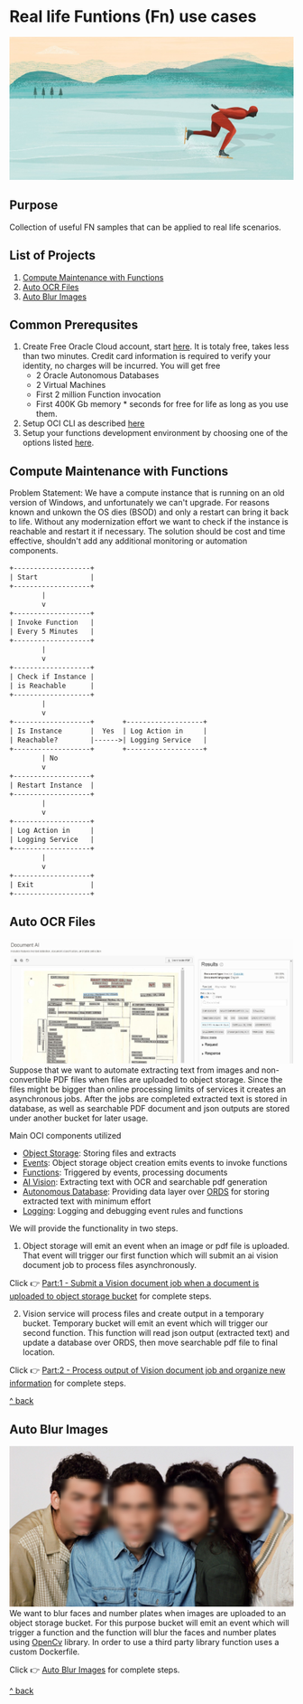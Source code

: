 # Real life Funtions (Fn) use cases
![Save Time](./resources/speed-1.jpg)

## Purpose
Collection of useful FN samples that can be applied to real life scenarios.

## List of Projects 
1. [Compute Maintenance with Functions](#compute-maintenance-with-functions)
2. [Auto OCR Files](#auto-ocr-files)
3. [Auto Blur Images](#auto-blur-images)

## Common Prerequsites
1. Create Free Oracle Cloud account, start [here](https://www.oracle.com/cloud/free/ "Oracle Free Tier"). It is totaly free, takes less than two minutes. Credit card information is required to verify your identity, no charges will be incurred. You will get free
   * 2 Oracle Autonomous Databases
   * 2 Virtual Machines 
   * First 2 million Function invocation
   * First 400K Gb memory * seconds 
for free for life as long as you use them.
2. Setup OCI CLI as described [here](https://github.com/oracle/oci-cli)
3. Setup your functions development environment by choosing one of the options listed [here](https://docs.oracle.com/en-us/iaas/Content/Functions/Tasks/functionsquickstartguidestop.htm). 

## Compute Maintenance with Functions
Problem Statement: We have a compute instance that is running on an old version of Windows, and unfortunately we can't upgrade. For reasons known and unkown the OS dies (BSOD) and only a restart can bring it back to life. Without any modernization effort we want to check if the instance is reachable and restart it if necessary. The solution should be cost and time effective, shouldn't add any additional monitoring or automation components. 

```plaintext
+-------------------+
| Start             |
+-------------------+
        |
        v
+-------------------+
| Invoke Function   |
| Every 5 Minutes   |
+-------------------+
        |
        v
+-------------------+
| Check if Instance |
| is Reachable      |
+-------------------+
        |
        v
+-------------------+       +-------------------+
| Is Instance       |  Yes  | Log Action in     |
| Reachable?        |------>| Logging Service   |
+-------------------+       +-------------------+
        | No
        v
+-------------------+
| Restart Instance  |
+-------------------+
        |
        v
+-------------------+
| Log Action in     |
| Logging Service   |
+-------------------+
        |
        v
+-------------------+
| Exit              |
+-------------------+
```

## Auto OCR Files
![OCR Your Files](./resources/vision-document-ai.JPG)
Suppose that we want to automate extracting text from images and non-convertible PDF files when files are uploaded to object storage. Since the files might be bigger than online processing limits of services it creates an asynchronous jobs. After the jobs are completed extracted text is stored in database, as well as searchable PDF document and json outputs are stored under another bucket for later usage. 

Main OCI components utilized
- [Object Storage](https://docs.oracle.com/en-us/iaas/Content/Object/home.htm): Storing files and extracts
- [Events](https://docs.oracle.com/en-us/iaas/Content/Events/home.htm): Object storage object creation emits events to invoke functions
- [Functions](https://docs.oracle.com/en-us/iaas/Content/Functions/home.htm): Triggered by events, processing documents
- [AI Vision](https://docs.oracle.com/en-us/iaas/vision/vision/using/home.htm): Extracting text with OCR and searchable pdf generation
- [Autonomous Database](https://docs.oracle.com/en-us/iaas/autonomous-database-shared/index.html): Providing data layer over [ORDS](https://www.oracle.com/database/technologies/appdev/rest.html) for storing extracted text with minimum effort
- [Logging](https://docs.oracle.com/en-us/iaas/Content/Logging/home.htm): Logging and debugging event rules and functions

We will provide the functionality in two steps.
1. Object storage will emit an event when an image or pdf file is uploaded. That event will trigger our first function which will submit an ai vision document job to process files asynchronously. 

Click :point_right: [Part:1 - Submit a Vision document job when a document is uploaded to object storage bucket](./oss-obj-cre-doc-job-py/README.md) for complete steps.

2. Vision service will process files and create output in a temporary bucket. Temporary bucket will emit an event which will trigger our second function. This function will read json output (extracted text) and update a database over ORDS, then move searchable pdf file to final location.

Click :point_right: [Part:2 - Process output of Vision document job and organize new information](./oss-obj-pro-doc-job-res-py/README.md) for complete steps.

[^ back](#purpose)

## Auto Blur Images
![Blur Images](./resources/seinfeld-3.jpg)
We want to blur faces and number plates when images are uploaded to an object storage bucket. For this purpose bucket will emit an event which will trigger a function and the function will blur the faces and number plates using [OpenCv](https://opencv.org/) library. In order to use a third party library function uses a custom Dockerfile. 

Click :point_right: [Auto Blur Images](./oss-obj-cre-img-blur-py/Readme.md) for complete steps.

[^ back](#purpose)

